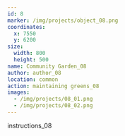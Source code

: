 ```yaml
---
id: 8
marker: /img/projects/object_08.png
coordinates:
  x: 7550
  y: 6200
size:
  width: 800
  height: 500
name: Community Garden_08
author: author_08
location: common
action: maintaining greens_08
images:
  - /img/projects/08_01.png
  - /img/projects/08_02.png
---
```


instructions_08
